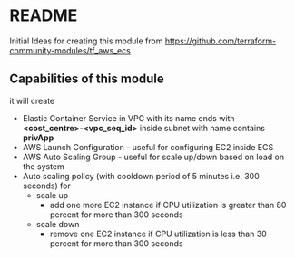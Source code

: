 # README #
Initial Ideas for creating this module from 
https://github.com/terraform-community-modules/tf_aws_ecs

## Capabilities of this module ##
it will create
- Elastic Container Service in VPC with its name  ends with __<cost_centre>-<vpc_seq_id>__ inside subnet with name contains __privApp__ 
- AWS Launch Configuration - useful for configuring EC2 inside ECS
- AWS Auto Scaling Group - useful for scale up/down based on load on the system
- Auto scaling policy (with cooldown period of 5 minutes i.e. 300 seconds) for
  - scale up 
    - add one more EC2 instance if CPU utilization is greater than 80 percent for more than 300 seconds
  - scale down
    - remove one EC2 instance if CPU utilization is less than 30 percent for more than 300 seconds
